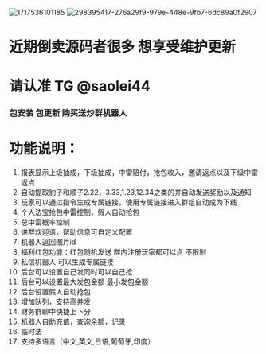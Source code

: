 ![1717536101185](https://github.com/saolei8/tg_hongbao/assets/171742525/19cf264c-eca5-4c96-9d31-d23022a2424d)
![298395417-276a29f9-979e-448e-9fb7-6dc89a0f2907](https://github.com/saolei8/tg_hongbao/assets/171742525/87640d6b-3081-46d0-b267-0e73e9f0a5ba)

  # 近期倒卖源码者很多 想享受维护更新 
  # 请认准 TG @saolei44
  
  ### 包安装  包更新   购买送炒群机器人
  
  
  # 功能说明：
1. 报表显示上级抽成，下级抽成，中雷赔付，抢包收入，邀请返点以及下级中雷返点
2. 自动提取豹子和顺子2.22，3.33,1.23,12.34之类的并自动发送奖励以及通知
3. 玩家可以通过指令生成专属链接，使用专属链接进入群组自动成为下线
3. 个人法宝抢包中雷控制，假人自动抢包
3. 总中雷概率控制
3. 进群欢迎语，帮助信息可自定义配置
3. 机器人返回图片id
3. 福利红包功能：红包随机发送 群内注册玩家都可以点 不限制
3. 私信机器人 可以生成专属链接
3. 后台可以设置自己发同时可以自己抢
3. 后台可以设置最大发包金额 最小发包金额
3. 后台设置假人自动抢包
3. 增加队列，支持高并发
3. 财务群聊中快捷上下分
3. 机器人自助充值，查询余额，记录
3. 临时法
3. 支持多语言（中文,英文,日语,葡萄牙,印度）
